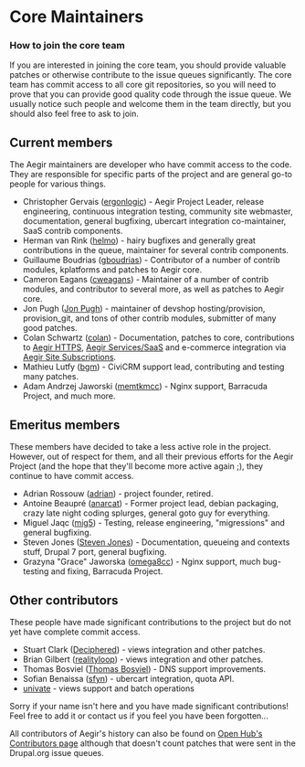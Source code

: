 Core Maintainers
================

### How to join the core team

If you are interested in joining the core team, you should provide valuable patches or otherwise contribute to the issue queues significantly. The core team has commit access to all core git repositories, so you will need to prove that you can provide good quality code through the issue queue. We usually notice such people and welcome them in the team directly, but you should also feel free to ask to join.


Current members
---------------

The Aegir maintainers are developer who have commit access to the code. They are responsible for specific parts of the project and are general go-to people for various things.

* Christopher Gervais ([ergonlogic](https://www.drupal.org/u/ergonlogic)) - Aegir Project Leader, release engineering, continuous integration testing, community site webmaster, documentation, general bugfixing, ubercart integration co-maintainer, SaaS contrib components.
* Herman van Rink ([helmo](https://www.drupal.org/u/helmo)) - hairy bugfixes and generally great contributions in the queue, maintainer for several contrib components.
* Guillaume Boudrias ([gboudrias](https://www.drupal.org/u/gboudrias)) - Contributor of a number of contrib modules, kplatforms and patches to Aegir core.
* Cameron Eagans ([cweagans](https://www.drupal.org/u/cweagans)) - Maintainer of a number of contrib modules, and contributor to several more, as well as patches to Aegir core.
* Jon Pugh ([Jon Pugh](https://www.drupal.org/u/jon-pugh)) - maintainer of devshop hosting/provision, provision_git, and tons of other contrib modules, submitter of many good patches.
* Colan Schwartz ([colan](https://www.drupal.org/u/colan)) - Documentation, patches to core, contributions to [Aegir HTTPS](https://www.drupal.org/project/hosting_https), [Aegir Services/SaaS](https://www.drupal.org/project/hosting_services) and e-commerce integration via [Aegir Site Subscriptions](https://www.drupal.org/project/aegir_site_subscriptions).
* Mathieu Lutfy ([bgm](https://www.drupal.org/u/bgm)) - CiviCRM support lead, contributing and testing many patches.
* Adam Andrzej Jaworski ([memtkmcc](https://www.drupal.org/u/memtkmcc)) - Nginx support, Barracuda Project, and much more.


Emeritus members
----------------

These members have decided to take a less active role in the project. However, out of respect for them, and all their previous efforts for the Aegir Project (and the hope that they'll become more active again ;), they continue to have commit access.


* Adrian Rossouw ([adrian](https://www.drupal.org/u/adrian)) - project founder, retired.
* Antoine Beaupré ([anarcat](https://www.drupal.org/u/anarcat)) - Former project lead, debian packaging, crazy late night coding splurges, general goto guy for everything.
* Miguel Jaqc ([mig5](https://www.drupal.org/u/mig5)) - Testing, release engineering, "migressions" and general bugfixing.
* Steven Jones ([Steven Jones](https://www.drupal.org/u/steven-jones)) - Documentation, queueing and contexts stuff, Drupal 7 port, general bugfixing.
* Grazyna "Grace" Jaworska ([omega8cc](https://www.drupal.org/u/omega8cc)) - Nginx support, much bug-testing and fixing, Barracuda Project.


Other contributors
------------------

These people have made significant contributions to the project but do not yet have complete commit access.

* Stuart Clark ([Deciphered](https://www.drupal.org/u/Deciphered)) - views integration and other patches.
* Brian Gilbert ([realityloop](https://www.drupal.org/u/realityloop)) - views integration and other patches.
* Thomas Bosviel ([Thomas Bosviel](https://www.drupal.org/u/thomas-bosviel)) - DNS support improvements.
* Sofian Benaissa ([sfyn](https://www.drupal.org/u/sfyn)) - ubercart integration, quota API.
* [univate](https://www.drupal.org/u/univate) - views support and batch operations


Sorry if your name isn't here and you have made significant contributions! Feel free to add it or contact us if you feel you have been forgotten...

All contributors of Aegir's history can also be found on [Open Hub's Contributors page](https://www.openhub.net/p/aegirproject/contributors/summary) although that doesn't count patches that were sent in the Drupal.org issue queues.

